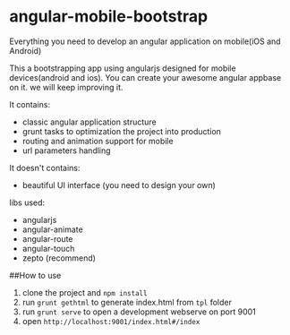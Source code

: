 angular-mobile-bootstrap
========================

Everything you need to develop an angular application on mobile(iOS and Android)

This a bootstrapping app using angularjs designed for mobile devices(android and ios). You can create your awesome angular appbase on it. we will keep improving it.

It contains:
* classic angular application structure
* grunt tasks to optimization the project into production
* routing and animation support for mobile
* url parameters handling

It doesn't contains:
* beautiful UI interface (you need to design your own)

libs used:
* angularjs
* angular-animate
* angular-route
* angular-touch
* zepto (recommend)

##How to use
1. clone the project and `npm install`
2. run `grunt gethtml` to generate index.html from `tpl` folder
3. run `grunt serve` to open a development webserve on port 9001
4. open `http://localhost:9001/index.html#/index`

